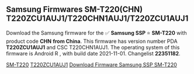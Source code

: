 <h2>Samsung Firmwares SM-T220(CHN) T220ZCU1AUJ1/T220CHN1AUJ1/T220ZCU1AUJ1</h2>
Download the Samsung firmware for the ✅ <strong>Samsung SSP </strong> ⭐ <strong>SM-T220</strong> with product code <strong>CHN</strong> <strong> from China</strong>. This firmware has version number PDA <strong>T220ZCU1AUJ1</strong> and CSC T220CHN1AUJ1. The operating system of this firmware is Android R , with build date 2021-11-01. Changelist <strong>22351182</strong>.


[SM-T220](https://samfirm.shop/samsung/model/SM-T220)
[T220ZCU1AUJ1](https://samfirm.shop/samsung/pda/T220ZCU1AUJ1)
[Download Firmware Samsung SSP SM-T220](https://samfirm.shop/samsung/firmware/470558)
